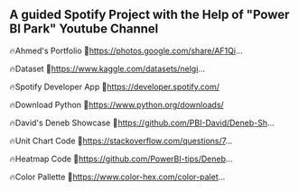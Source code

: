 ## A guided Spotify Project with the Help of "Power BI Park" Youtube Channel

🔥Ahmed's Portfolio
🔗https://photos.google.com/share/AF1Qi...

🔥Dataset
🔗https://www.kaggle.com/datasets/nelgi...

🔥Spotify Developer App 
🔗https://developer.spotify.com/

🔥Download Python
🔗https://www.python.org/downloads/

🔥David's Deneb Showcase
🔗https://github.com/PBI-David/Deneb-Sh...

🔥Unit Chart Code
🔗https://stackoverflow.com/questions/7...

🔥Heatmap Code
🔗https://github.com/PowerBI-tips/Deneb...

🔥Color Pallette
🔗https://www.color-hex.com/color-palet...
